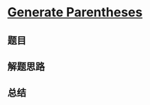 # [Generate Parentheses](https://leetcode.com/problems/generate-parentheses/)

## 题目


## 解题思路


## 总结


